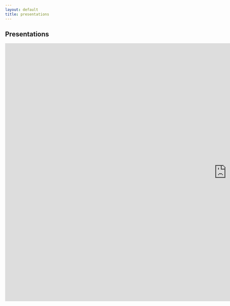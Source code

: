 ```yaml
---
layout: default
title: presentations
---
```


## Presentations

<iframe src="https://docs.google.com/presentation/d/1PdVHpWYeJXoZXjJ3ZUSju2A9kwKt1YHkcIZc0dd3oH0/embed?start=false&loop=false&delayms=3000" frameborder="0" width="1440" height="839" allowfullscreen="true" mozallowfullscreen="true" webkitallowfullscreen="true"></iframe>
